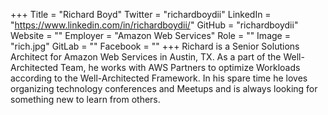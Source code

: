 +++
Title = "Richard Boyd"
Twitter = "richardboydii"
LinkedIn = "https://www.linkedin.com/in/richardboydii/"
GitHub = "richardboydii"
Website = ""
Employer = "Amazon Web Services"
Role = ""
Image = "rich.jpg"
GitLab = ""
Facebook = ""
+++
Richard is a Senior Solutions Architect for Amazon Web Services in Austin, TX. As a part of the Well-Architected Team, he works with AWS Partners to optimize Workloads according to the Well-Architected Framework. In his spare time he loves organizing technology conferences and Meetups and is always looking for something new to learn from others.
